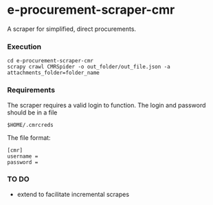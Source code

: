 # e-procurement-scraper-cmr

A scraper for simplified, direct procurements. 

### Execution

	cd e-procurement-scraper-cmr
	scrapy crawl CMRSpider -o out_folder/out_file.json -a attachments_folder=folder_name

### Requirements

The scraper requires a valid login to function.
The login and password should be in a file

	$HOME/.cmrcreds

The file format:

	[cmr]
	username = 
	password = 

### TO DO

* extend to facilitate incremental scrapes
